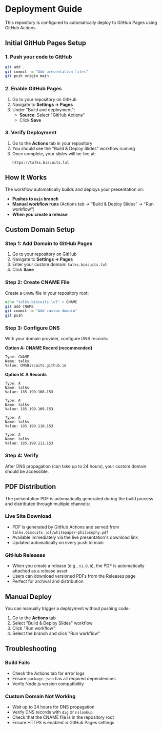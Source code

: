 # Deployment Guide

This repository is configured to automatically deploy to GitHub Pages using GitHub Actions.

## Initial GitHub Pages Setup

### 1. Push your code to GitHub

```bash
git add .
git commit -m "Add presentation files"
git push origin main
```

### 2. Enable GitHub Pages

1. Go to your repository on GitHub
2. Navigate to **Settings → Pages**
3. Under "Build and deployment":
   - **Source**: Select "GitHub Actions"
   - Click **Save**

### 3. Verify Deployment

1. Go to the **Actions** tab in your repository
2. You should see the "Build & Deploy Slides" workflow running
3. Once complete, your slides will be live at:
   ```
   https://talks.biscuits.lol
   ```

## How It Works

The workflow automatically builds and deploys your presentation on:
- **Pushes to `main` branch**
- **Manual workflow runs** (Actions tab → "Build & Deploy Slides" → "Run workflow")
- **When you create a release**

## Custom Domain Setup

### Step 1: Add Domain to GitHub Pages

1. Go to your repository on GitHub
2. Navigate to **Settings → Pages**
3. Enter your custom domain: `talks.biscuits.lol`
4. Click **Save**

### Step 2: Create CNAME File

Create a `CNAME` file in your repository root:

```bash
echo "talks.biscuits.lol" > CNAME
git add CNAME
git commit -m "Add custom domain"
git push
```

### Step 3: Configure DNS

With your domain provider, configure DNS records:

**Option A: CNAME Record (recommended)**
```
Type: CNAME
Name: talks
Value: OMGBiscuits.github.io
```

**Option B: A Records**
```
Type: A
Name: talks
Value: 185.199.108.153

Type: A
Name: talks
Value: 185.199.109.153

Type: A
Name: talks
Value: 185.199.110.153

Type: A
Name: talks
Value: 185.199.111.153
```

### Step 4: Verify

After DNS propagation (can take up to 24 hours), your custom domain should be accessible.

## PDF Distribution

The presentation PDF is automatically generated during the build process and distributed through multiple channels:

### Live Site Download
- PDF is generated by GitHub Actions and served from `talks.biscuits.lol/whitepaper-philosophy.pdf`
- Available immediately via the live presentation's download link
- Updated automatically on every push to main

### GitHub Releases
- When you create a release (e.g., `v1.0.0`), the PDF is automatically attached as a release asset
- Users can download versioned PDFs from the Releases page
- Perfect for archival and distribution

## Manual Deploy

You can manually trigger a deployment without pushing code:

1. Go to the **Actions** tab
2. Select "Build & Deploy Slides" workflow
3. Click "Run workflow"
4. Select the branch and click "Run workflow"

## Troubleshooting

### Build Fails

- Check the Actions tab for error logs
- Ensure `package.json` has all required dependencies
- Verify Node.js version compatibility

### Custom Domain Not Working

- Wait up to 24 hours for DNS propagation
- Verify DNS records with `dig` or `nslookup`
- Check that the CNAME file is in the repository root
- Ensure HTTPS is enabled in GitHub Pages settings

